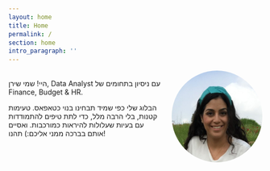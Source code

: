 ```yaml
---
layout: home
title: Home
permalink: /
section: home
intro_paragraph: ''
---
```

<div>
<img src="/assets/img/uploads/shiran.jpg" style="width: 180px; float: right;
    margin-left: 20px; border-radius: 50%">
<p>
<br>
היי! שמי שירן, Data Analyst עם ניסיון בתחומים של Finance, Budget & HR.
<br>

הבלוג שלי כפי שמיד תבחינו בנוי כטאפאס. טעימות קטנות, בלי הרבה מלל, כדי לתת טיפים להתמודדות עם בעיות שעלולות להיראות כמורכבות. ואסיים אותם בברכה ממני אליכם:)
תהנו!	
</p>

</div>



